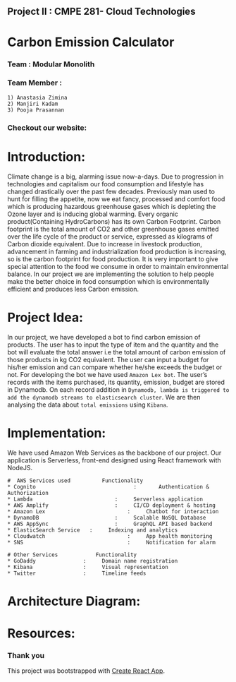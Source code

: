 ## Project II : CMPE 281- Cloud Technologies
# **Carbon Emission Calculator**

### Team : Modular Monolith
### Team Member : 

```
1) Anastasia Zimina
2) Manjiri Kadam
3) Pooja Prasannan
```


### Checkout our website:


# Introduction:

Climate change is a big, alarming issue now-a-days. Due to progression in technologies and capitalism our food consumption and lifestyle has changed drastically over the past few decades. Previously man used to hunt for filling the appetite, now we eat fancy, processed and comfort food which is producing hazardous greenhouse gases which is depleting the Ozone layer and is inducing global warming. 
Every organic product(Containing HydroCarbons) has its own Carbon Footprint. Carbon footprint is the total amount of CO2 and other greenhouse gases emitted over the life cycle of the product or service, expressed as kilograms of Carbon dioxide equivalent.
Due to increase in livestock production, advancement in farming and industrialization food production is increasing, so is the carbon footprint for food production. It is very important to give special attention to the food we consume in order to maintain environmental balance. In our project we are implementing the solution to help people make the better choice in food consumption which is environmentally efficient and produces less Carbon emission.

# Project Idea:

In our project, we have developed a bot to find carbon emission of products. The user has to input the type of item and the quantity and the bot will evaluate the total answer i.e the total amount of carbon emission of those products in kg CO2 equivalent. The user can input a budget for his/her emission and can compare whether he/she exceeds the budget or not. For developing the bot we have used `Amazon Lex bot`. The user’s records with the items purchased, its quantity, emission, budget are stored in Dynamodb.  On each record addition in `Dynamodb, lambda is triggered to add the dynamodb streams to elasticsearch cluster`. We are then analysing the data about `total emissions` using `Kibana`.


# Implementation:

We have used Amazon Web Services as the backbone of our project. Our application is Serverless, front-end designed using React framework with NodeJS.

```
#  AWS Services used          Functionality
* Cognito							    :		Authentication & Authorization
* Lambda  					  	  :		Serverless application
* AWS Amplify  					  :		CI/CD deployment & hosting                 
* Amazon Lex						  :		Chatbot for interaction
* DynamoDB					  	  :		Scalable NoSQL Database
* AWS AppSync 					  :		GraphQL API based backend
* ElasticSearch Service	  :		Indexing and analytics 	
* Cloudwatch						  :		App health monitoring
* SNS						      	  :		Notification for alarm

# Other Services            Functionality
* GoDaddy               :     Domain name registration
* Kibana                :     Visual representation
* Twitter               :     Timeline feeds
```

# Architecture Diagram:



# Resources:





### Thank you

This project was bootstrapped with [Create React App](https://github.com/facebook/create-react-app).
































